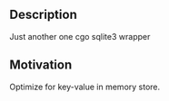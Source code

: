 ## Description
Just another one cgo sqlite3 wrapper

## Motivation
Optimize for key-value in memory store.
